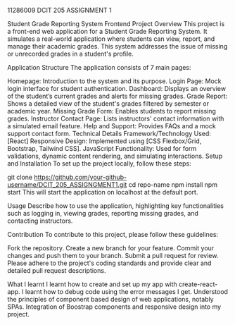 11286009
DCIT 205 ASSIGNMENT 1

Student Grade Reporting System Frontend
Project Overview
This project is a front-end web application for a Student Grade Reporting System. It simulates a real-world application where students can view, report, and manage their academic grades. This system addresses the issue of missing or unrecorded grades in a student's profile.

Application Structure
The application consists of 7 main pages:

Homepage: Introduction to the system and its purpose.
Login Page: Mock login interface for student authentication.
Dashboard: Displays an overview of the student’s current grades and alerts for missing grades.
Grade Report: Shows a detailed view of the student's grades filtered by semester or academic year.
Missing Grade Form: Enables students to report missing grades.
Instructor Contact Page: Lists instructors' contact information with a simulated email feature.
Help and Support: Provides FAQs and a mock support contact form.
Technical Details
Framework/Technology Used: [React]
Responsive Design: Implemented using [CSS Flexbox/Grid, Bootstrap, Tailwind CSS].
JavaScript Functionality: Used for form validations, dynamic content rendering, and simulating interactions.
Setup and Installation
To set up the project locally, follow these steps:

git clone https://github.com/your-github-username/DCIT_205_ASSIGNGMENT1.git
cd repo-name
npm install
npm start
This will start the application on localhost at the default port.

Usage
Describe how to use the application, highlighting key functionalities such as logging in, viewing grades, reporting missing grades, and contacting instructors.

Contribution
To contribute to this project, please follow these guidelines:

Fork the repository.
Create a new branch for your feature.
Commit your changes and push them to your branch.
Submit a pull request for review.
Please adhere to the project's coding standards and provide clear and detailed pull request descriptions.

What I learnt
I learnt how to create and set up my app with create-react-app.
I learnt how to debug code using the error messages I get.
Understood the principles of component based design of web applications, notably SPAs.
Integration of Boostrap components and responsive design into my project.
